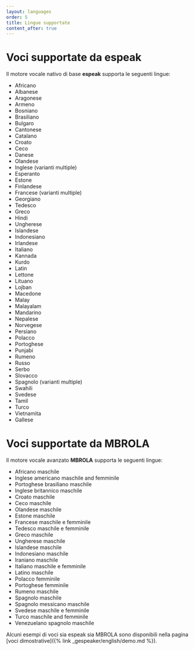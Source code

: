 ```yaml
---
layout: languages
order: 5
title: Lingue supportate
content_after: true
---
```

# Voci supportate da espeak

Il motore vocale nativo di base **espeak** supporta le seguenti lingue:

* Africano
* Albanese
* Aragonese
* Armeno
* Bosniano
* Brasiliano
* Bulgaro
* Cantonese
* Catalano
* Croato
* Ceco
* Danese
* Olandese
* Inglese (varianti multiple)
* Esperanto
* Estone
* Finlandese
* Francese (varianti multiple)
* Georgiano
* Tedesco
* Greco
* Hindi
* Ungherese
* Islandese
* Indonesiano
* Irlandese
* Italiano
* Kannada
* Kurdo
* Latin
* Lettone
* Lituano
* Lojban
* Macedone
* Malay
* Malayalam
* Mandarino
* Nepalese
* Norvegese
* Persiano
* Polacco
* Portoghese
* Punjabi
* Rumeno
* Russo
* Serbo
* Slovacco
* Spagnolo (varianti multiple)
* Swahili
* Svedese
* Tamil
* Turco
* Vietnamita
* Gallese

# Voci supportate da MBROLA

Il motore vocale avanzato **MBROLA** supporta le seguenti lingue:

* Africano maschile
* Inglese americano maschile and femminile
* Portoghese brasiliano maschile
* Inglese britannico maschile
* Croato maschile
* Ceco maschile
* Olandese maschile
* Estone maschile
* Francese maschile e femminile
* Tedesco maschile e femminile
* Greco maschile
* Ungherese maschile
* Islandese maschile
* Indonesiano maschile
* Iraniano maschile
* Italiano maschile e femminile
* Latino maschile
* Polacco femminile
* Portoghese femminile
* Rumeno maschile
* Spagnolo maschile
* Spagnolo messicano maschile
* Svedese maschile e femminile
* Turco maschile and femminile
* Venezuelano spagnolo maschile

Alcuni esempi di voci sia espeak sia MBROLA sono disponibili nella pagina
[voci dimostrative]({% link _gespeaker/english/demo.md %}).
